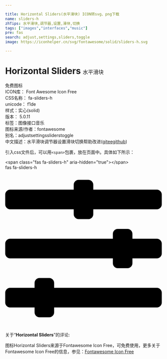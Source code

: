 ```yaml
---

title: Horizontal Sliders(水平滑块) ICON转svg、png下载
name: sliders-h
zhTips: 水平滑块,调节器,设置,滑块,切换
tags: ["images","interfaces","music"]
pre: fas
search: adjust,settings,sliders,toggle
image: https://iconhelper.cn/svg/fontawesome/solid/sliders-h.svg

---
```


# Horizontal Sliders  <small style="font-size: 60%;font-weight: 100">水平滑块</small>


<div class="detail-page">
<p>
<span><span class="badge-success badge">免费图标</span> </span>
<br/>
<span>
ICON库：
<span class="badge-secondary badge">Font Awesome Icon Free</span> 
</span>
<br/>
<span>
CSS名称：
<span class="badge-secondary badge">fa-sliders-h</span> 
</span>
<br/>
<span>
unicode：
<span class="badge-secondary badge">f1de</span> 
<copy-btn content='f1de' btn-title=""></copy-btn>
<copy-btn :content='String.fromCodePoint(parseInt("f1de", 16))' btn-title="复制U"></copy-btn>
</span><br/><span>样式：<span class="badge-light badge">实心(solid)</span></span>
<br/>
<span>
版本：
<span class="badge-secondary badge">5.0.11</span> 
</span><br/><span>标签：<span class="badge-light badge"><router-link to="/tags/images.html">图像</router-link></span><span class="badge-light badge"><router-link to="/tags/interfaces.html">接口</router-link></span><span class="badge-light badge"><router-link to="/tags/music.html">音乐</router-link></span></span>
<br/>
<span>图标来源/作者：<span class="badge-light badge">fontawesome</span></span> 
<br/>
<span>别名：<span class="badge-light badge">adjust</span><span class="badge-light badge">settings</span><span class="badge-light badge">sliders</span><span class="badge-light badge">toggle</span></span><br/><span class="zh-detail">中文描述：<span class="badge-primary badge">水平滑块</span><span class="badge-primary badge">调节器</span><span class="badge-primary badge">设置</span><span class="badge-primary badge">滑块</span><span class="badge-primary badge">切换</span><span class="help-link"><span>帮助改进</span>(<a href="https://gitee.com/liuwave/icon-helper/edit/master/json/fontawesome/solid/sliders-h.json" target="_blank" rel="noopener noreferrer">gitee</a><a href="https://github.com/liuwave/icon-helper/edit/master/json/fontawesome/solid/sliders-h.json" target="_blank" rel="noopener noreferrer">github</a></span>)</span><br/>
</p>
</div>
<div class="alert alert-dark">
  <i class="fas fa-sliders-h fa-xs"></i>
  <i class="fas fa-sliders-h fa-sm"></i>
  <i class="fas fa-sliders-h fa-lg"></i>
  <i class="fas fa-sliders-h fa-2x"></i>
  <i class="fas fa-sliders-h fa-3x"></i>
  <i class="fas fa-sliders-h fa-5x"></i>
  <i class="fas fa-sliders-h fa-7x"></i>
</div>
<div>
  <p>引入css文件后，可以用<code>&lt;span&gt;</code>包裹，放在页面中。具体如下所示：    
  </p>
  <div class="alert alert-primary" style="font-size: 14px">
    &lt;span class="fas fa-sliders-h" aria-hidden="true"&gt;&lt;/span&gt;
    <copy-btn content='<span class="fas fa-sliders-h" aria-hidden="true"></span>'></copy-btn>
  </div>
  <div class="alert alert-secondary">
    <i class="fas fa-sliders-h"
    style="font-size: 24px"
    aria-hidden="true"></i> fas fa-sliders-h
    <copy-btn content="fas fa-sliders-h" btn-title="复制图标名称"></copy-btn>
  </div>
</div>
<div id="svg" class="svg-wrap">
<svg xmlns="http://www.w3.org/2000/svg" viewBox="0 0 512 512"><path d="M496 384H160v-16c0-8.8-7.2-16-16-16h-32c-8.8 0-16 7.2-16 16v16H16c-8.8 0-16 7.2-16 16v32c0 8.8 7.2 16 16 16h80v16c0 8.8 7.2 16 16 16h32c8.8 0 16-7.2 16-16v-16h336c8.8 0 16-7.2 16-16v-32c0-8.8-7.2-16-16-16zm0-160h-80v-16c0-8.8-7.2-16-16-16h-32c-8.8 0-16 7.2-16 16v16H16c-8.8 0-16 7.2-16 16v32c0 8.8 7.2 16 16 16h336v16c0 8.8 7.2 16 16 16h32c8.8 0 16-7.2 16-16v-16h80c8.8 0 16-7.2 16-16v-32c0-8.8-7.2-16-16-16zm0-160H288V48c0-8.8-7.2-16-16-16h-32c-8.8 0-16 7.2-16 16v16H16C7.2 64 0 71.2 0 80v32c0 8.8 7.2 16 16 16h208v16c0 8.8 7.2 16 16 16h32c8.8 0 16-7.2 16-16v-16h208c8.8 0 16-7.2 16-16V80c0-8.8-7.2-16-16-16z"/></svg>
</div>
<detail full-name='fa-sliders-h'></detail>
<div class="icon-detail__container">
<p>关于“<b>Horizontal Sliders</b>”的评论:</p>
</div>
<Vssue title="关于“Horizontal Sliders”的评论" />    
<div><p>图标Horizontal Sliders来源于Fontawesome Icon Free，可免费使用，更多关于  Fontawesome Icon Free的信息，参见：<a target="_blank" href="https://iconhelper.cn/fontawesome.html">Fontawesome Icon Free</a>
</p></div>
